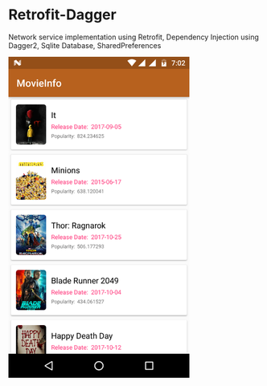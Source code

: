 # Retrofit-Dagger
Network service implementation using Retrofit, 
Dependency Injection using  Dagger2, 
Sqlite Database,
SharedPreferences


<img src ="Screenshot_20.png" width="360" height="640">
